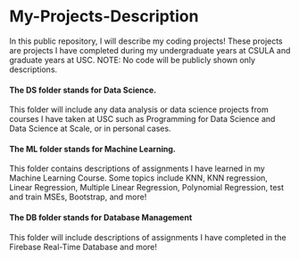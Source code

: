 # My-Projects-Description
In this public repository, I will describe my coding projects! These projects are projects I have completed during my undergraduate years at CSULA and graduate years at USC.
NOTE: No code will be publicly shown only descriptions. 


#### The DS folder stands for Data Science. 
This folder will include any data analysis or data science projects from courses I have taken at USC such as Programming for Data Science and Data Science at Scale, or in personal cases. 

#### The ML folder stands for Machine Learning. 
This folder contains  descriptions of assignments I have learned in my Machine Learning Course.
Some topics include KNN, KNN regression, Linear Regression, Multiple Linear Regression, Polynomial Regression, test and train MSEs, Bootstrap, and more!


#### The DB folder stands for Database Management
This folder will include descriptions of assignments I have completed in the Firebase Real-Time Database and more!


